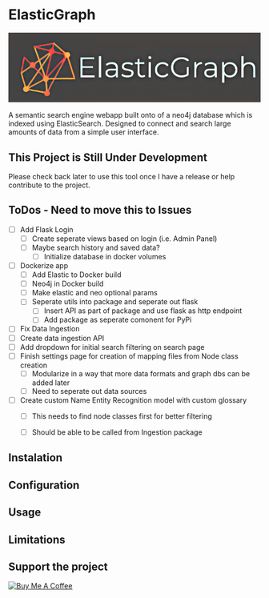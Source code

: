 # ElasticGraph

![ElasticGraph Logo](static/images/logo-banner.png "Title")

A semantic search engine webapp built onto of a neo4j database which is indexed using ElasticSearch. Designed to connect and search large amounts of data from a simple user interface. 

## This Project is Still Under Development
Please check back later to use this tool once I have a release or help contribute to the project.

## ToDos - Need to move this to Issues
- [ ] Add Flask Login
  - [ ] Create seperate views based on login (i.e. Admin Panel)
  - [ ] Maybe search history and saved data?
    - [ ] Initialize database in docker volumes
- [ ] Dockerize app
  - [ ] Add Elastic to Docker build
  - [ ] Neo4j in Docker build
  - [ ] Make elastic and neo optional params
  - [ ] Seperate utils into package and seperate out flask
    - [ ] Insert API as part of package and use flask as http endpoint
    - [ ] Add package as seperate comonent for PyPi
- [ ] Fix Data Ingestion
- [ ] Create data ingestion API
- [ ] Add dropdown for initial search filtering on search page
- [ ] Finish settings page for creation of mapping files from Node class creation
  - [ ] Modularize in a way that more data formats and graph dbs can be added later
  - [ ] Need to seperate out data sources
- [ ] Create custom Name Entity Recognition model with custom glossary
  - [ ] This needs to find node classes first for better filtering
  - [ ] Should be able to be called from Ingestion package


## Instalation

## Configuration

## Usage

## Limitations

## Support the project

[<img src="https://cdn.buymeacoffee.com/buttons/v2/default-yellow.png" alt="Buy Me A Coffee" width="180" height="50" >](https://www.buymeacoffee.com/jtvkw2)
